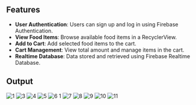 
## Features
- **User Authentication**: Users can sign up and log in using Firebase Authentication.
- **View Food Items**: Browse available food items in a RecyclerView.
- **Add to Cart**: Add selected food items to the cart.
- **Cart Management**: View total amount and manage items in the cart.
- **Realtime Database**: Data stored and retrieved using Firebase Realtime Database.

 ## Output

![1](https://github.com/user-attachments/assets/e52b1647-5452-4d5e-bf78-b73791042cbe) ![3](https://github.com/user-attachments/assets/cbb708b9-fb1c-4a6c-ba89-fcc9c08678fb)
![4](https://github.com/user-attachments/assets/7924e479-611b-434f-9946-9ad94ac888ff) ![5](https://github.com/user-attachments/assets/5300493c-977b-47c1-8d51-500c43ef1011)
![6 1](https://github.com/user-attachments/assets/9a54bd44-c25d-4a22-b31c-92d9546070be) ![7](https://github.com/user-attachments/assets/1a15da67-993d-41c7-ba75-67f406bf989e)
![8](https://github.com/user-attachments/assets/d9208f40-4f82-422f-84d5-dbb1c69929ed) ![9](https://github.com/user-attachments/assets/97c18735-e31a-4ca6-a069-82766841e2b6)
![10](https://github.com/user-attachments/assets/bfc6b52b-6980-4409-b5dd-2aaee8d11601) ![11](https://github.com/user-attachments/assets/e8a7a352-2c57-4b36-b2c3-a0aec840aa1c)
